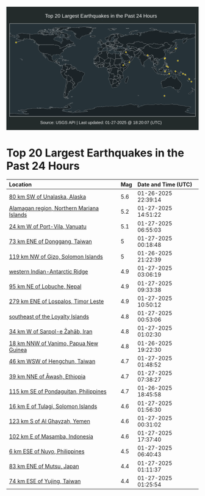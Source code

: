 ![Map](./map.png)

# Top 20 Largest Earthquakes in the Past 24 Hours

| Location | Mag | Date and Time (UTC) |
|:---|:---|:---|
| [80 km SW of Unalaska, Alaska](https://earthquake.usgs.gov/earthquakes/eventpage/us6000pmgt) | 5.6 | 01-26-2025 22:39:14 |
| [Alamagan region, Northern Mariana Islands](https://earthquake.usgs.gov/earthquakes/eventpage/us6000pmjt) | 5.2 | 01-27-2025 14:51:22 |
| [24 km W of Port-Vila, Vanuatu](https://earthquake.usgs.gov/earthquakes/eventpage/us6000pmix) | 5.1 | 01-27-2025 06:55:03 |
| [73 km ENE of Donggang, Taiwan](https://earthquake.usgs.gov/earthquakes/eventpage/us6000pmhf) | 5 | 01-27-2025 00:18:48 |
| [119 km NW of Gizo, Solomon Islands](https://earthquake.usgs.gov/earthquakes/eventpage/us6000pmgl) | 5 | 01-26-2025 21:22:39 |
| [western Indian-Antarctic Ridge](https://earthquake.usgs.gov/earthquakes/eventpage/us6000pmi4) | 4.9 | 01-27-2025 03:06:19 |
| [95 km NE of Lobuche, Nepal](https://earthquake.usgs.gov/earthquakes/eventpage/us6000pmj5) | 4.9 | 01-27-2025 09:33:38 |
| [279 km ENE of Lospalos, Timor Leste](https://earthquake.usgs.gov/earthquakes/eventpage/us6000pmje) | 4.9 | 01-27-2025 10:50:12 |
| [southeast of the Loyalty Islands](https://earthquake.usgs.gov/earthquakes/eventpage/us6000pmhn) | 4.8 | 01-27-2025 00:53:06 |
| [34 km W of Sarpol-e Z̄ahāb, Iran](https://earthquake.usgs.gov/earthquakes/eventpage/us6000pmhp) | 4.8 | 01-27-2025 01:02:30 |
| [18 km NNW of Vanimo, Papua New Guinea](https://earthquake.usgs.gov/earthquakes/eventpage/us6000pmgh) | 4.8 | 01-26-2025 19:22:30 |
| [46 km WSW of Hengchun, Taiwan](https://earthquake.usgs.gov/earthquakes/eventpage/us6000pmht) | 4.7 | 01-27-2025 01:48:52 |
| [39 km NNE of Āwash, Ethiopia](https://earthquake.usgs.gov/earthquakes/eventpage/us6000pmiy) | 4.7 | 01-27-2025 07:38:27 |
| [115 km SE of Pondaguitan, Philippines](https://earthquake.usgs.gov/earthquakes/eventpage/us6000pmgd) | 4.7 | 01-26-2025 18:45:58 |
| [16 km E of Tulagi, Solomon Islands](https://earthquake.usgs.gov/earthquakes/eventpage/us6000pmhw) | 4.6 | 01-27-2025 01:56:30 |
| [123 km S of Al Ghayz̧ah, Yemen](https://earthquake.usgs.gov/earthquakes/eventpage/us6000pmhk) | 4.6 | 01-27-2025 00:31:02 |
| [102 km E of Masamba, Indonesia](https://earthquake.usgs.gov/earthquakes/eventpage/us6000pmlw) | 4.6 | 01-27-2025 17:37:40 |
| [6 km ESE of Nuyo, Philippines](https://earthquake.usgs.gov/earthquakes/eventpage/us6000pmiv) | 4.5 | 01-27-2025 06:40:43 |
| [83 km ENE of Mutsu, Japan](https://earthquake.usgs.gov/earthquakes/eventpage/us6000pmhq) | 4.4 | 01-27-2025 01:11:37 |
| [74 km ESE of Yujing, Taiwan](https://earthquake.usgs.gov/earthquakes/eventpage/us6000pmhr) | 4.4 | 01-27-2025 01:25:54 |
